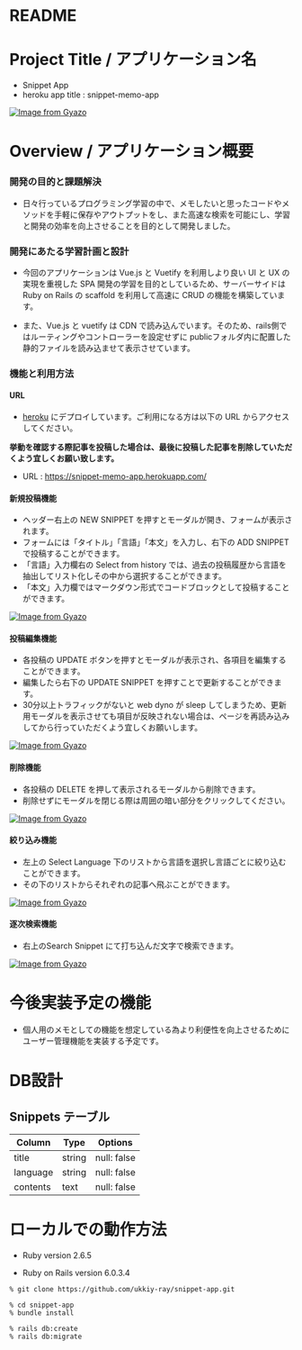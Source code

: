 # README

# Project Title / アプリケーション名
- Snippet App
- heroku app title : snippet-memo-app

[![Image from Gyazo](https://i.gyazo.com/30f46d1b7552c98bec9b54b1a074205c.png)](https://gyazo.com/30f46d1b7552c98bec9b54b1a074205c)


# Overview / アプリケーション概要
### 開発の目的と課題解決
- 日々行っているプログラミング学習の中で、メモしたいと思ったコードやメソッドを手軽に保存やアウトプットをし、また高速な検索を可能にし、学習と開発の効率を向上させることを目的として開発しました。


### 開発にあたる学習計画と設計
- 今回のアプリケーションは Vue.js と Vuetify を利用しより良い UI と UX の実現を重視した SPA 開発の学習を目的としているため、サーバーサイドは Ruby on Rails の scaffold を利用して高速に CRUD の機能を構築しています。

- また、Vue.js と vuetify は CDN で読み込んでいます。そのため、rails側ではルーティングやコントローラーを設定せずに publicフォルダ内に配置した静的ファイルを読み込ませて表示させています。


### 機能と利用方法

#### URL
- [heroku](https://snippet-memo-app.herokuapp.com/) にデプロイしています。ご利用になる方は以下の URL からアクセスしてください。

**挙動を確認する際記事を投稿した場合は、最後に投稿した記事を削除していただくよう宜しくお願い致します。**

- URL : https://snippet-memo-app.herokuapp.com/


#### 新規投稿機能
- ヘッダー右上の NEW SNIPPET を押すとモーダルが開き、フォームが表示されます。
- フォームには「タイトル」「言語」「本文」を入力し、右下の ADD SNIPPET で投稿することができます。
- 「言語」入力欄右の Select from history では、過去の投稿履歴から言語を抽出してリスト化しその中から選択することができます。
- 「本文」入力欄ではマークダウン形式でコードブロックとして投稿することができます。

[![Image from Gyazo](https://i.gyazo.com/4372bb20c49dc35e031e1bcb93ea0161.gif)](https://gyazo.com/4372bb20c49dc35e031e1bcb93ea0161)


#### 投稿編集機能
- 各投稿の UPDATE ボタンを押すとモーダルが表示され、各項目を編集することができます。
- 編集したら右下の UPDATE SNIPPET を押すことで更新することができます。
- 30分以上トラフィックがないと web dyno が sleep してしまうため、更新用モーダルを表示させても項目が反映されない場合は、ページを再読み込みしてから行っていただくよう宜しくお願いします。

[![Image from Gyazo](https://i.gyazo.com/935ce21e96f1db7dcfce431ed855b582.gif)](https://gyazo.com/935ce21e96f1db7dcfce431ed855b582)


#### 削除機能
- 各投稿の DELETE を押して表示されるモーダルから削除できます。
- 削除せずにモーダルを閉じる際は周囲の暗い部分をクリックしてください。

[![Image from Gyazo](https://i.gyazo.com/1fc3b2d64ac4c585d0f1fb209eb5eacc.gif)](https://gyazo.com/1fc3b2d64ac4c585d0f1fb209eb5eacc)


#### 絞り込み機能
- 左上の Select Language 下のリストから言語を選択し言語ごとに絞り込むことができます。
- その下のリストからそれぞれの記事へ飛ぶことができます。

[![Image from Gyazo](https://i.gyazo.com/a37100d7dd78e538c1ab840297a47743.gif)](https://gyazo.com/a37100d7dd78e538c1ab840297a47743)


#### 逐次検索機能
- 右上のSearch Snippet にて打ち込んだ文字で検索できます。

[![Image from Gyazo](https://i.gyazo.com/1672a0217fee8b6fa11696e911872ab5.gif)](https://gyazo.com/1672a0217fee8b6fa11696e911872ab5)


# 今後実装予定の機能
- 個人用のメモとしての機能を想定している為より利便性を向上させるためにユーザー管理機能を実装する予定です。


# DB設計

## Snippets テーブル

| Column    | Type     | Options     |
| --------- | -------- | ----------- |
| title     | string   | null: false |
| language  | string   | null: false |
| contents  | text     | null: false |


# ローカルでの動作方法
- Ruby version 2.6.5

- Ruby on Rails version 6.0.3.4

```
% git clone https://github.com/ukkiy-ray/snippet-app.git

% cd snippet-app
% bundle install

% rails db:create
% rails db:migrate
```